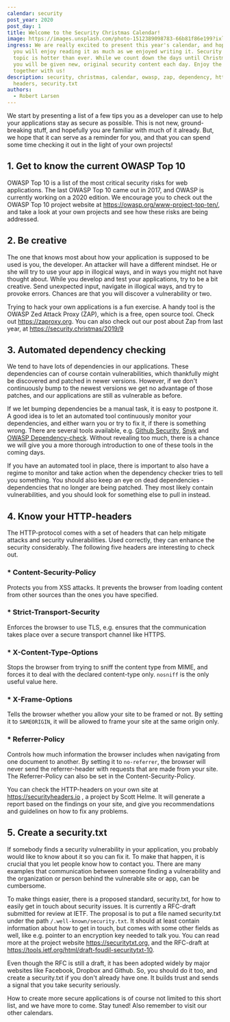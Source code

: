 ```yaml
---
calendar: security
post_year: 2020
post_day: 1
title: Welcome to the Security Christmas Calendar!
image: https://images.unsplash.com/photo-1512389098783-66b81f86e199?ixlib=rb-1.2.1&ixid=eyJhcHBfaWQiOjEyMDd9&auto=format&fit=crop&w=1988&q=80
ingress: We are really excited to present this year's calendar, and hope that
  you will enjoy reading it as much as we enjoyed writing it. Security as a
  topic is hotter than ever. While we count down the days until Christmas Eve
  you will be given new, original security content each day. Enjoy the countdown
  together with us!
description: security, christmas, calendar, owasp, zap, dependency, http,
  headers, security.txt
authors:
  - Robert Larsen
---
```

We start by presenting a list of a few tips you as a developer can use to help your applications stay as secure as possible. This is not new, ground-breaking stuff, and hopefully you are familiar with much of it already. But, we hope that it can serve as a reminder for you, and that you can spend some time checking it out in the light of your own projects!

## 1. Get to know the current OWASP Top 10

   OWASP Top 10 is a list of the most critical security risks for web applications. The last OWASP Top 10 came out in 2017, and OWASP is currently working on a 2020 edition. We encourage you to check out the OWASP Top 10 project website at <https://owasp.org/www-project-top-ten/>, and take a look at your own projects and see how these risks are being addressed.

## 2. Be creative

   The one that knows most about how your application is supposed to be used is you, the developer. An attacker will have a different mindset. He or she will try to use your app in illogical ways, and in ways you might not have thought about. While you develop and test your applications, try to be a bit creative. Send unexpected input, navigate in illogical ways, and try to provoke errors. Chances are that you will discover a vulnerability or two.

   Trying to hack your own applications is a fun exercise. A handy tool is the OWASP Zed Attack Proxy (ZAP), which is a free, open source tool. Check out <https://zaproxy.org>. You can also check out our post about Zap from last year, at <https://security.christmas/2019/9>

## 3. Automated dependency checking

   We tend to have lots of dependencies in our applications. These dependencies can of course contain vulnerabilities, which thankfully might be discovered and patched in newer versions. However, if we don't continuously bump to the newest versions we get no advantage of those patches, and our applications are still as vulnerable as before. 

   If we let bumping dependencies be a manual task, it is easy to postpone it. A good idea is to let an automated tool continuously monitor your dependencies, and either warn you or try to fix it, if there is something wrong. There are several tools available, e.g. [Github Security](https://github.com/features/security), [Snyk](https://snyk.io) and [OWASP Dependency-check](https://owasp.org/www-project-dependency-check). Without revealing too much, there is a chance we will give you a more thorough introduction to one of these tools in the coming days.

   If you have an automated tool in place, there is important to also have a regime to monitor and take action when the dependency checker tries to tell you something. You should also keep an eye on dead dependencies - dependencies that no longer are being patched. They most likely contain vulnerabilities, and you should look for something else to pull in instead.

## 4. Know your HTTP-headers

   The HTTP-protocol comes with a set of headers that can help mitigate attacks and security vulnerabilities. Used correctly, they can enhance the security considerably. The following five headers are interesting to check out.

### * Content-Security-Policy

  Protects you from XSS attacks. It prevents the browser from loading content from other sources than the ones you have specified.

### * Strict-Transport-Security

  Enforces the browser to use TLS, e.g. ensures that the communication takes place over a secure transport channel like HTTPS.
### * X-Content-Type-Options

  Stops the browser from trying to sniff the content type from MIME, and forces it to deal with the declared content-type only. `nosniff` is the only useful value here.
### * X-Frame-Options

  Tells the browser whether you allow your site to be framed or not. By setting it to `SAMEORIGIN`, it will be allowed to frame your site at the same origin only.
### * Referrer-Policy

  Controls how much information the browser includes when navigating from one document to another. By setting it to `no-referrer`, the browser will never send the referrer-header with requests that are made from your site. The Referrer-Policy can also be set in the Content-Security-Policy.

   You can check the HTTP-headers on your own site at <https://securityheaders.io> , a project by Scott Helme.  It will generate a report based on the findings on your site, and give you recommendations and guidelines on how to fix any problems.

## 5. Create a security.txt

   If somebody finds a security vulnerability in your application, you probably would like to know about it so you can fix it. To make that happen, it is crucial that you let people know how to contact you. There are many examples that communication between someone finding a vulnerability and the organization or person behind the vulnerable site or app, can be cumbersome.

   To make things easier, there is a proposed standard, security.txt, for how to easily get in touch about security issues. It is currently a RFC-draft submitted for review at IETF. The proposal is to put a file named security.txt under the path `/.well-known/security.txt`. It should at least contain information about how to get in touch, but comes with some other fields as well, like e.g. pointer to an encryption key needed to talk you. You can read more at the project website <https://securitytxt.org>, and the RFC-draft at <https://tools.ietf.org/html/draft-foudil-securitytxt-10>.

   Even though the RFC is still a draft, it has been adopted widely by major websites like Facebook, Dropbox and Github. So, you should do it too, and create a security.txt if you don't already have one. It builds trust and sends a signal that you take security seriously. 

How to create more secure applications is of course not limited to this short list, and we have more to come. Stay tuned! Also remember to visit our other calendars.